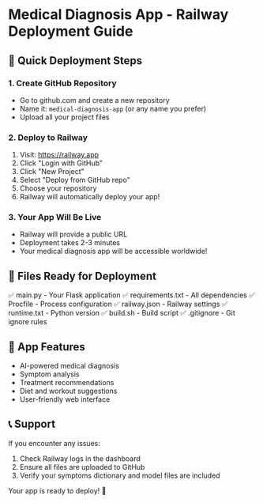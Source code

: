 # Medical Diagnosis App - Railway Deployment Guide

## 🚀 Quick Deployment Steps

### 1. Create GitHub Repository
- Go to github.com and create a new repository
- Name it: `medical-diagnosis-app` (or any name you prefer)
- Upload all your project files

### 2. Deploy to Railway
1. Visit: https://railway.app
2. Click "Login with GitHub"
3. Click "New Project"
4. Select "Deploy from GitHub repo"
5. Choose your repository
6. Railway will automatically deploy your app!

### 3. Your App Will Be Live
- Railway will provide a public URL
- Deployment takes 2-3 minutes
- Your medical diagnosis app will be accessible worldwide!

## 📁 Files Ready for Deployment
✅ main.py - Your Flask application
✅ requirements.txt - All dependencies
✅ Procfile - Process configuration
✅ railway.json - Railway settings
✅ runtime.txt - Python version
✅ build.sh - Build script
✅ .gitignore - Git ignore rules

## 🔧 App Features
- AI-powered medical diagnosis
- Symptom analysis
- Treatment recommendations
- Diet and workout suggestions
- User-friendly web interface

## 📞 Support
If you encounter any issues:
1. Check Railway logs in the dashboard
2. Ensure all files are uploaded to GitHub
3. Verify your symptoms dictionary and model files are included

Your app is ready to deploy! 🎉
